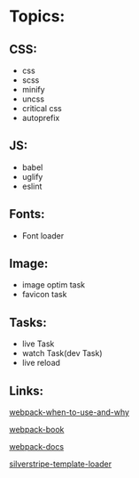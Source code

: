 # Topics:

## CSS:
* css
* scss
* minify
* uncss
* critical css
* autoprefix  

## JS:
* babel
* uglify
* eslint

## Fonts:
* Font loader

## Image:
* image optim task
* favicon task

## Tasks:
* live Task
* watch Task(dev Task)
* live reload

## Links:

[webpack-when-to-use-and-why](https://blog.andrewray.me/webpack-when-to-use-and-why/)

[webpack-book](https://github.com/survivejs/webpack-book)

[webpack-docs](https://webpack.js.org/)

[silverstripe-template-loader](https://github.com/Tom-Alexander/silverstripe-template-loader)